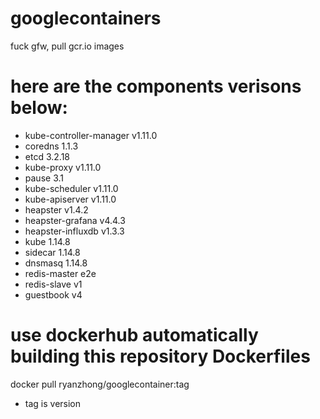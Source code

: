 # googlecontainers
fuck gfw, pull gcr.io images
# here are the components verisons below:
* kube-controller-manager v1.11.0
* coredns 1.1.3
* etcd 3.2.18
* kube-proxy v1.11.0
* pause 3.1
* kube-scheduler v1.11.0
* kube-apiserver v1.11.0
* heapster v1.4.2
* heapster-grafana v4.4.3
* heapster-influxdb v1.3.3
* kube 1.14.8
* sidecar 1.14.8
* dnsmasq 1.14.8
* redis-master e2e
* redis-slave v1
* guestbook v4
# use dockerhub automatically building this repository Dockerfiles
docker pull ryanzhong/googlecontainer:tag
* tag is version 
